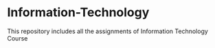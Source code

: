 # Information-Technology
This repository includes all the assignments of Information Technology Course
